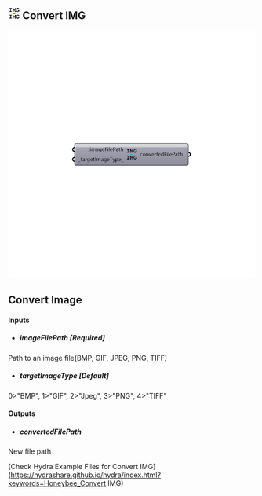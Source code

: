 ## ![](../../images/icons/Convert_IMG.png) Convert IMG

![](../../images/components/Convert_IMG.png)

Convert Image
 -
 

#### Inputs
* ##### imageFilePath [Required]
Path to an image file(BMP, GIF, JPEG, PNG, TIFF)
* ##### targetImageType [Default]
0>"BMP", 1>"GIF", 2>"Jpeg", 3>"PNG", 4>"TIFF"

#### Outputs
* ##### convertedFilePath
New file path


[Check Hydra Example Files for Convert IMG](https://hydrashare.github.io/hydra/index.html?keywords=Honeybee_Convert IMG)